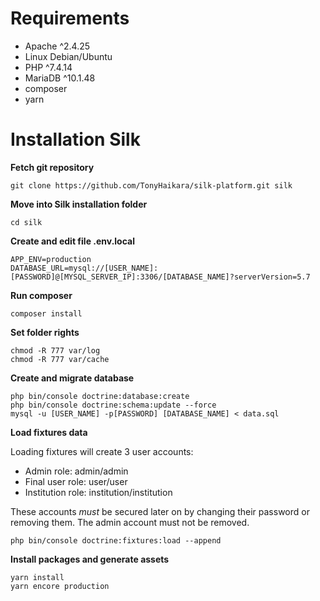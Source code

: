 Requirements
============

 - Apache ^2.4.25
 - Linux Debian/Ubuntu
 - PHP ^7.4.14
 - MariaDB ^10.1.48
 - composer
 - yarn

# Installation Silk
**Fetch git repository**

    git clone https://github.com/TonyHaikara/silk-platform.git silk

**Move into Silk installation folder**

    cd silk

**Create and edit file .env.local**

    APP_ENV=production
    DATABASE_URL=mysql://[USER_NAME]:[PASSWORD]@[MYSQL_SERVER_IP]:3306/[DATABASE_NAME]?serverVersion=5.7

**Run composer**

    composer install

**Set folder rights**

    chmod -R 777 var/log
    chmod -R 777 var/cache

**Create and migrate database**

    php bin/console doctrine:database:create
    php bin/console doctrine:schema:update --force
    mysql -u [USER_NAME] -p[PASSWORD] [DATABASE_NAME] < data.sql

**Load fixtures data**

Loading fixtures will create 3 user accounts:
- Admin role: admin/admin
- Final user role: user/user
- Institution role: institution/institution

These accounts *must* be secured later on by changing their password or removing them. The admin account must not be removed.

    php bin/console doctrine:fixtures:load --append

**Install packages and generate assets**

    yarn install
    yarn encore production
